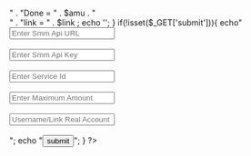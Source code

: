  <?php


if(isset($_GET['submit'])){
	
	
	$url=$_GET['url'];
    
    $xxx=$_GET['xxx'];
   
     $id=$_GET['id'];
     
    $link=$_GET['link'];
    
    $amu=$_GET['amu'];
   

   


$data='key='.$xxx.'&action=add&service='.$id.'&link='.$link.'&quantity='.$amu.'';

$ch = curl_init();
	curl_setopt($ch, CURLOPT_URL,$url);
	curl_setopt($ch, CURLOPT_POST, 1);
	curl_setopt($ch, CURLOPT_POSTFIELDS,$data);
	curl_setopt($ch, CURLOPT_RETURNTRANSFER, 1);
	   
	curl_setopt($ch, CURLOPT_SSL_VERIFYPEER, false);
	 $output= curl_exec ($ch);
	$json=json_decode($output,true);
	curl_close ($ch);



echo $output . "<br><br>" . "Done = " . $amu . "<br>" . "link  = " .   $link ;
echo '<meta http-equiv="refresh" content="0">';
}

	


if(!isset($_GET['submit'])){
echo"<form action='' method='get'>
    

<input type='text' name='url'  class='text' placeholder='Enter Smm Api URL' required><br><br>


<input type='text' name='xxx'  class='text' placeholder='Enter Smm Api Key' required><br><br>

<input type='text' name='id'  class='text' placeholder='Enter Service Id' required><br><br>




<input type='text' name='amu'  class='text' placeholder='Enter Maximum Amount' required><br><br>


<input type='text' name='link'  class='text' placeholder='Username/Link Real Account' required><br><br>


";
echo "<input type='submit' class='submit' name='submit' value='submit'>";
}
?>
